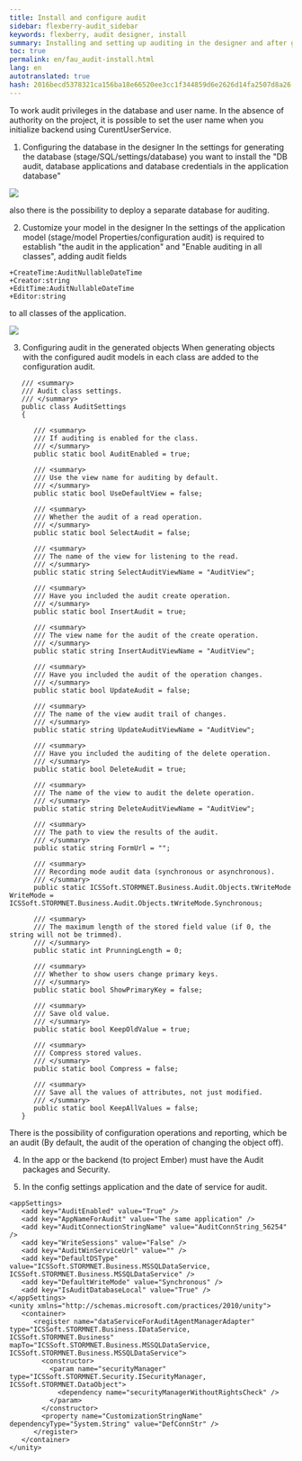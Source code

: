 ```yaml
---
title: Install and configure audit
sidebar: flexberry-audit_sidebar
keywords: flexberry, audit designer, install
summary: Installing and setting up auditing in the designer and after generation
toc: true
permalink: en/fau_audit-install.html
lang: en
autotranslated: true
hash: 2016becd5378321ca156ba18e66520ee3cc1f344859d6e2626d14fa2507d8a26
---
```


To work audit privileges in the database and user name.
In the absence of authority on the project, it is possible to set the user name when you initialize backend using CurentUserService.

1. Configuring the database in the designer
In the settings for generating the database (stage/SQL/<Selected database>settings/database) you want to install the "DB audit, database applications and database credentials in the application database"

![](/images/pages/products/flexberry-audit/designer-storage-audit.png)

also there is the possibility to deploy a separate database for auditing.

2. Customize your model in the designer
In the settings of the application model (stage/model Properties/configuration audit) is required to establish "the audit in the application" and "Enable auditing in all classes", adding audit fields

```
+CreateTime:AuditNullableDateTime
+Creator:string
+EditTime:AuditNullableDateTime
+Editor:string
```

to all classes of the application.

![](/images/pages/products/flexberry-audit/designer-model-audit.png)

3. Configuring audit in the generated objects
When generating objects with the configured audit models in each class are added to the configuration audit.

```сs
   /// <summary> 
   /// Audit class settings. 
   /// </summary> 
   public class AuditSettings
   {
      
      /// <summary> 
      /// If auditing is enabled for the class. 
      /// </summary> 
      public static bool AuditEnabled = true;
      
      /// <summary> 
      /// Use the view name for auditing by default. 
      /// </summary> 
      public static bool UseDefaultView = false;
      
      /// <summary> 
      /// Whether the audit of a read operation. 
      /// </summary> 
      public static bool SelectAudit = false;
      
      /// <summary> 
      /// The name of the view for listening to the read. 
      /// </summary> 
      public static string SelectAuditViewName = "AuditView";
      
      /// <summary> 
      /// Have you included the audit create operation. 
      /// </summary> 
      public static bool InsertAudit = true;
      
      /// <summary> 
      /// The view name for the audit of the create operation. 
      /// </summary> 
      public static string InsertAuditViewName = "AuditView";
      
      /// <summary> 
      /// Have you included the audit of the operation changes. 
      /// </summary> 
      public static bool UpdateAudit = false;
      
      /// <summary> 
      /// The name of the view audit trail of changes. 
      /// </summary> 
      public static string UpdateAuditViewName = "AuditView";
      
      /// <summary> 
      /// Have you included the auditing of the delete operation. 
      /// </summary> 
      public static bool DeleteAudit = true;
      
      /// <summary> 
      /// The name of the view to audit the delete operation. 
      /// </summary> 
      public static string DeleteAuditViewName = "AuditView";
      
      /// <summary> 
      /// The path to view the results of the audit. 
      /// </summary> 
      public static string FormUrl = "";
      
      /// <summary> 
      /// Recording mode audit data (synchronous or asynchronous). 
      /// </summary> 
      public static ICSSoft.STORMNET.Business.Audit.Objects.tWriteMode WriteMode = ICSSoft.STORMNET.Business.Audit.Objects.tWriteMode.Synchronous;
      
      /// <summary> 
      /// The maximum length of the stored field value (if 0, the string will not be trimmed). 
      /// </summary> 
      public static int PrunningLength = 0;
      
      /// <summary> 
      /// Whether to show users change primary keys. 
      /// </summary> 
      public static bool ShowPrimaryKey = false;
      
      /// <summary> 
      /// Save old value. 
      /// </summary> 
      public static bool KeepOldValue = true;
      
      /// <summary> 
      /// Compress stored values. 
      /// </summary> 
      public static bool Compress = false;
      
      /// <summary> 
      /// Save all the values of attributes, not just modified. 
      /// </summary> 
      public static bool KeepAllValues = false;
   }
```
There is the possibility of configuration operations and reporting, which be an audit (By default, the audit of the operation of changing the object off).

4. In the app or the backend (to project Ember) must have the Audit packages and Security.

5. In the config settings application and the date of service for audit.

```config
<appSettings>
   <add key="AuditEnabled" value="True" />
   <add key="AppNameForAudit" value="The same application" />
   <add key="AuditConnectionStringName" value="AuditConnString_56254" />
   <add key="WriteSessions" value="False" />
   <add key="AuditWinServiceUrl" value="" />
   <add key="DefaultDSType" value="ICSSoft.STORMNET.Business.MSSQLDataService, ICSSoft.STORMNET.Business.MSSQLDataService" />
   <add key="DefaultWriteMode" value="Synchronous" />
   <add key="IsAuditDatabaseLocal" value="True" />
</appSettings>
<unity xmlns="http://schemas.microsoft.com/practices/2010/unity">
   <container>
      <register name="dataServiceForAuditAgentManagerAdapter" type="ICSSoft.STORMNET.Business.IDataService, ICSSoft.STORMNET.Business" mapTo="ICSSoft.STORMNET.Business.MSSQLDataService, ICSSoft.STORMNET.Business.MSSQLDataService">
        <constructor>
          <param name="securityManager" type="ICSSoft.STORMNET.Security.ISecurityManager, ICSSoft.STORMNET.DataObject">
            <dependency name="securityManagerWithoutRightsCheck" />
          </param>
        </constructor>
        <property name="CustomizationStringName" dependencyType="System.String" value="DefConnStr" />
      </register>
   </container>
</unity>
```



